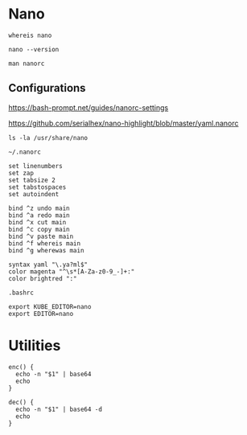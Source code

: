 # Nano

```shell
whereis nano
```

```shell
nano --version
```

```shell
man nanorc
```

## Configurations

https://bash-prompt.net/guides/nanorc-settings

https://github.com/serialhex/nano-highlight/blob/master/yaml.nanorc

```shell
ls -la /usr/share/nano
```

`~/.nanorc`
```
set linenumbers
set zap
set tabsize 2
set tabstospaces
set autoindent

bind ^z undo main
bind ^a redo main
bind ^x cut main
bind ^c copy main
bind ^v paste main
bind ^f whereis main
bind ^g wherewas main

syntax yaml "\.ya?ml$"
color magenta "^\s*[A-Za-z0-9_-]+:"
color brightred ":"
```

`.bashrc`
```
export KUBE_EDITOR=nano
export EDITOR=nano
```

# Utilities

```shell
enc() {
  echo -n "$1" | base64
  echo
}
```

```shell
dec() {
  echo -n "$1" | base64 -d
  echo
}

```
